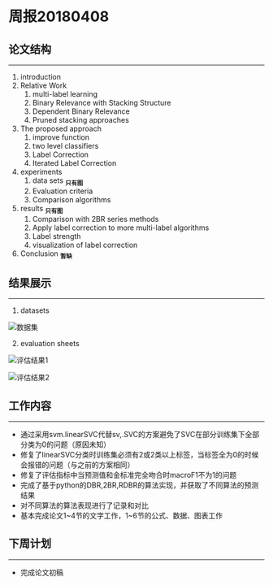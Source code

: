 ﻿# 周报20180408

## 论文结构
---
1. introduction
2. Relative Work
	1. multi-label learning
	2. Binary Relevance with Stacking Structure
	3. Dependent Binary Relevance
	4. Pruned stacking approaches	
3. The proposed approach
	1. improve function
	2. two level classifiers
	3. Label Correction
	4. Iterated Label Correction	
4. experiments 
	1. data sets <sub>**只有图**</sub>
	2. Evaluation criteria
	3. Comparison algorithms
5. results <sub>**只有图**</sub>
	1. Comparison with 2BR series methods
	2. Apply label correction to more multi-label algorithms
	3. Label strength
	4. visualization of label correction
6. Conclusion <sub>**暂缺**</sub>

## 结果展示
---
1. datasets

![数据集](https://github.com/KingsWoo/DataScience/blob/master/LabelCorrection-KingsWoo/source/pic/dataset%20characteristic.png)

2. evaluation sheets

![评估结果1](https://github.com/KingsWoo/DataScience/blob/master/LabelCorrection-KingsWoo/source/pic/Evaluation%20sheet1.png)

![评估结果2](https://github.com/KingsWoo/DataScience/blob/master/LabelCorrection-KingsWoo/source/pic/Evaluation%20sheet2.png)

## 工作内容
---
* 通过采用svm.linearSVC代替sv,.SVC的方案避免了SVC在部分训练集下全部分类为0的问题（原因未知）
* 修复了linearSVC分类时训练集必须有2或2类以上标签，当标签全为0的时候会报错的问题（与之前的方案相同）
* 修复了评估指标中当预测值和金标准完全吻合时macroF1不为1的问题
* 完成了基于python的DBR,2BR,RDBR的算法实现，并获取了不同算法的预测结果
* 对不同算法的算法表现进行了记录和对比
* 基本完成论文1~4节的文字工作，1~6节的公式、数据、图表工作

## 下周计划
---
* 完成论文初稿
